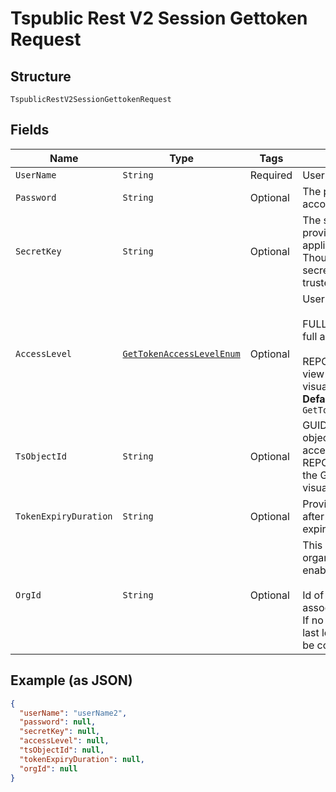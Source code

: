 
# Tspublic Rest V2 Session Gettoken Request

## Structure

`TspublicRestV2SessionGettokenRequest`

## Fields

| Name | Type | Tags | Description | Getter | Setter |
|  --- | --- | --- | --- | --- | --- |
| `UserName` | `String` | Required | Username of the user account | String getUserName() | setUserName(String userName) |
| `Password` | `String` | Optional | The password of the user account | String getPassword() | setPassword(String password) |
| `SecretKey` | `String` | Optional | The secret key string provided by the ThoughtSpot application server. ThoughtSpot generates this secret key when you enable trusted authentication. | String getSecretKey() | setSecretKey(String secretKey) |
| `AccessLevel` | [`GetTokenAccessLevelEnum`](../../doc/models/get-token-access-level-enum.md) | Optional | User access privilege.<br><br>FULL - Creates a session with full access.<br><br>REPORT_BOOK_VIEW - Allow view access to the specified visualizations.<br>**Default**: `GetTokenAccessLevelEnum.FULL` | GetTokenAccessLevelEnum getAccessLevel() | setAccessLevel(GetTokenAccessLevelEnum accessLevel) |
| `TsObjectId` | `String` | Optional | GUID of the ThoughtSpot object. If you have set the accessLevel attribute to REPORT_BOOK_VIEW, specify the GUID of the Liveboard or visualization object. | String getTsObjectId() | setTsObjectId(String tsObjectId) |
| `TokenExpiryDuration` | `String` | Optional | Provide duration in seconds after which the token should expire | String getTokenExpiryDuration() | setTokenExpiryDuration(String tokenExpiryDuration) |
| `OrgId` | `String` | Optional | This is applicable only if organization feature is enabled in the cluster.<br><br>Id of the organization to be associated with the user login. If no input is provided then last logged in organization will be considered. | String getOrgId() | setOrgId(String orgId) |

## Example (as JSON)

```json
{
  "userName": "userName2",
  "password": null,
  "secretKey": null,
  "accessLevel": null,
  "tsObjectId": null,
  "tokenExpiryDuration": null,
  "orgId": null
}
```

